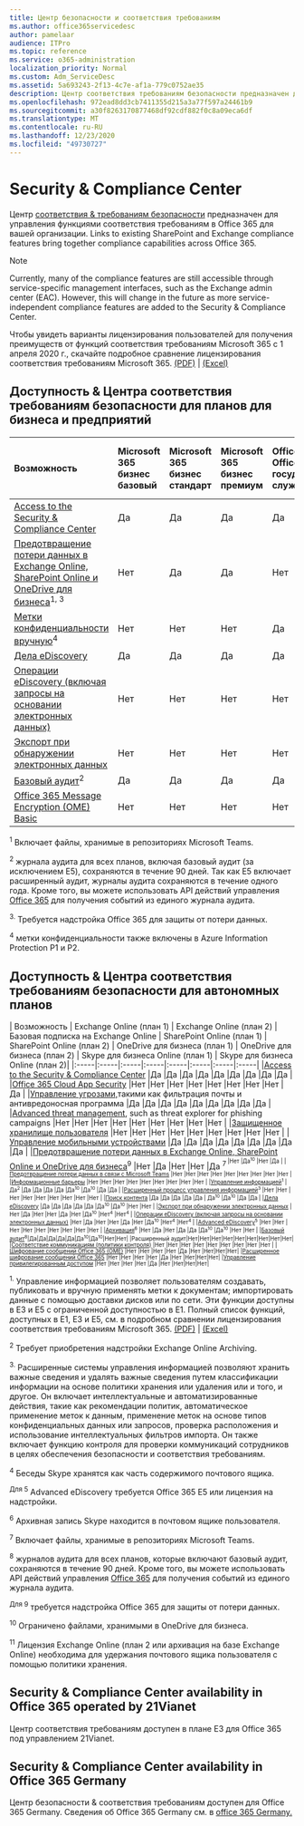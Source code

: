 ```yaml
---
title: Центр безопасности и соответствия требованиям
ms.author: office365servicedesc
author: pamelaar
audience: ITPro
ms.topic: reference
ms.service: o365-administration
localization_priority: Normal
ms.custom: Adm_ServiceDesc
ms.assetid: 5a693243-2f13-4c7e-af1a-779c0752ae35
description: Центр соответствия требованиям безопасности предназначен для управления функциями соответствия требованиям &amp; в Office 365 для вашей организации. Ссылки на существующие функции соответствия требованиям SharePoint и Exchange объединяют возможности соответствия требованиям в Office 365.
ms.openlocfilehash: 972ead8dd3cb7411355d215a3a77f597a24461b9
ms.sourcegitcommit: a30f8263170877468df92cdf882f0c8a09eca6df
ms.translationtype: MT
ms.contentlocale: ru-RU
ms.lasthandoff: 12/23/2020
ms.locfileid: "49730727"
---
```

# <a name="security-amp-compliance-center"></a>Security &amp; Compliance Center

Центр [соответствия &amp; требованиям безопасности](https://protection.office.com/) предназначен для управления функциями соответствия требованиям в Office 365 для вашей организации. Links to existing SharePoint and Exchange compliance features bring together compliance capabilities across Office 365.
  
> [!NOTE]
> Currently, many of the compliance features are still accessible through service-specific management interfaces, such as the Exchange admin center (EAC). However, this will change in the future as more service-independent compliance features are added to the Security &amp; Compliance Center.

Чтобы увидеть варианты лицензирования пользователей для получения преимуществ от функций соответствия требованиям Microsoft 365 с 1 апреля 2020 г., скачайте подробное сравнение лицензирования соответствия требованиям Microsoft 365. [(PDF)](https://docs.microsoft.com/office365/servicedescriptions/downloads/microsoft-365-compliance-licensing-comparison.pdf)  |  [(Excel)](https://docs.microsoft.com/office365/servicedescriptions/downloads/microsoft-365-compliance-licensing-comparison.xlsx)
  
## <a name="security-amp-compliance-center-availability-for-business-and-enterprise-plans"></a>Доступность &amp; Центра соответствия требованиям безопасности для планов для бизнеса и предприятий

| Возможность | Microsoft 365 бизнес базовый | Microsoft 365 бизнес стандарт | Microsoft 365 бизнес премиум | Office 365 E1, Office 365 для государственных служб США G1 | Office 365 E3, Office 365 для государственных служб США G3 | Office 365 E5 | Office 365 F3, Office 365 US Government F3|
|:-----|:-----|:-----|:-----|:-----|:-----|:-----|:-----|
|[Access to the Security &amp; Compliance Center](https://docs.microsoft.com/office365/securitycompliance/go-to-the-securitycompliance-center)  |Да   |Да   |Да   |Да   |Да   |Да   |Да   |
|[Предотвращение потери данных в Exchange Online, SharePoint Online и OneDrive для бизнеса](https://docs.microsoft.com/office365/securitycompliance/data-loss-prevention-policies)<sup>1, 3</sup> |Нет   |Да  |Да   |Нет   |Да   |Да   |Нет   |
|[Метки конфиденциальности вручную](https://docs.microsoft.com/microsoft-365/compliance/sensitivity-labels)<sup>4</sup> | Нет | Нет  |Нет   | Да | Да | Да | Нет  |
|[Дела eDiscovery](https://docs.microsoft.com/office365/securitycompliance/ediscovery-cases)  |Да   |Да   |Да   |Да   |Да   |Да   |Да   |
|[Операции eDiscovery (включая запросы на основании электронных данных)](https://docs.microsoft.com/office365/securitycompliance/ediscovery-cases#step-4-place-content-locations-on-hold)  |Нет   |Нет   |Нет  |Нет   |Да   |Да   |Нет   |
|[Экспорт при обнаружении электронных данных](https://docs.microsoft.com/office365/securitycompliance/ediscovery-cases#step-6-export-the-results-of-a-content-search-associated-with-a-case)  |Нет   |Нет   |Нет   |Нет   |Да   |Да   |Нет   |
|[Базовый аудит](https://docs.microsoft.com/office365/securitycompliance/search-the-audit-log-in-security-and-compliance)<sup>2</sup> |Да   |Да   |Да|Да   |Да   |Да   |Да   |
|[Office 365 Message Encryption (OME) Basic](https://docs.microsoft.com/microsoft-365/compliance/ome)  |Нет   |Нет   |Нет   |Нет   |Да  |Да   |Нет   |

<sup>1</sup> Включает файлы, хранимые в репозиториях Microsoft Teams.

<sup>2</sup> журнала аудита для всех планов, включая базовый аудит (за исключением E5), сохраняются в течение 90 дней. Так как E5 включает расширенный аудит, журналы аудита сохраняются в течение одного года. Кроме того, вы можете использовать API действий управления [Office 365](https://docs.microsoft.com/office/office-365-management-api/office-365-management-activity-api-reference) для получения событий из единого журнала аудита.

<sup>3.</sup> Требуется надстройка Office 365 для защиты от потери данных.

<sup>4</sup> метки конфиденциальности также включены в Azure Information Protection P1 и P2.

## <a name="security-amp-compliance-center-availability-for-standalone-plans"></a>Доступность &amp; Центра соответствия требованиям безопасности для автономных планов

| Возможность | Exchange Online (план 1) | Exchange Online (план 2) | Базовая подписка на Exchange Online | SharePoint Online (план 1) | SharePoint Online (план 2) | OneDrive для бизнеса (план 1) | OneDrive для бизнеса (план 2) | Skype для бизнеса Online (план 1) | Skype для бизнеса Online (план 2)|
|:-----|:-----|:-----|:-----|:-----|:-----|:-----|:-----|
|[Access to the Security &amp; Compliance Center](https://docs.microsoft.com/office365/securitycompliance/go-to-the-securitycompliance-center)  |Да   |Да   |Да   |Да   |Да   |Да   |Да   |Да   |Да   |
|[Office 365 Cloud App Security](https://docs.microsoft.com/cloud-app-security/what-is-cloud-app-security)  |Нет   |Нет   |Нет   |Нет   |Нет   |Нет   |Нет   |Нет   |Да   |
|[Управление угрозами,](https://docs.microsoft.com/cloud-app-security/what-is-cloud-app-security)такими как фильтрация почты и антивредоносная программа   |Да   |Да   |Да   |Да   |Да   |Да   |Да   |Да   |Да   |
|[Advanced threat management](https://docs.microsoft.com/office365/securitycompliance/office-365-ti), such as threat explorer for phishing campaigns   |Нет   |Нет   |Нет   |Нет   |Нет   |Нет   |Нет   |Нет   |Нет  |
|[Защищенное хранилище пользователя](https://docs.microsoft.com/office365/securitycompliance/customer-lockbox-requests)  |Нет   |Нет   |Нет   |Нет   |Нет   |Нет   |Нет   |Нет   |Нет   |
|[Управление мобильными устройствами](https://support.office.com/article/set-up-mobile-device-management-mdm-in-office-365-dd892318-bc44-4eb1-af00-9db5430be3cd)  |Да   |Да   |Да   |Да   |Да   |Да   |Да   |Да   |Да   |
|[Предотвращение потери данных в Exchange Online, SharePoint Online и OneDrive для бизнеса](https://docs.microsoft.com/office365/securitycompliance/data-loss-prevention-policies)<sup>9</sup>  |Нет   |Да   |Нет   |Нет   |Да <sup>7<sup>  |Нет  |Да<sup>10</sup> |Нет   |Да   |
|[Предотвращение потери данных в связи с Microsoft Teams](https://docs.microsoft.com/microsoft-365/compliance/dlp-microsoft-teams)  |Нет   |Нет   |Нет   |Нет   |Нет   |Нет   |Нет   |Нет   |Нет   |
|[Информационные барьеры](https://docs.microsoft.com/office365/securitycompliance/information-barriers)  |Нет   |Нет   |Нет   |Нет   |Нет   |Нет   |Нет   |Нет   |Нет   |
|[Управление информацией](https://docs.microsoft.com/office365/securitycompliance/retention-policies)<sup>1</sup>  |Да<sup>2</sup>  |Да   |Да   |Да   |Да   |Да<sup>10</sup>  |Да<sup>10</sup>  |Да   |Да   |
|[Расширенный процесс управления информацией](https://docs.microsoft.com/office365/securitycompliance/labels)<sup>3</sup>  |Нет   |Нет   |Нет   |Нет   |Нет   |Нет   |Нет   |Нет   |Нет   |
|[Поиск контента](https://docs.microsoft.com/office365/securitycompliance/search-for-content)  |Да   |Да   |Да   |Да   |Да  | Да<sup>10</sup>  |Да<sup>10</sup>  |Да   |Да   |
|[Дела eDiscovery](https://docs.microsoft.com/office365/securitycompliance/ediscovery-cases)  |Да   |Да   |Да   |Да   |Да   |Да<sup>10</sup>  |Да<sup>10</sup>  |Нет   |Нет   |
|[Экспорт при обнаружении электронных данных](https://docs.microsoft.com/office365/securitycompliance/ediscovery-cases#step-6-export-the-results-of-a-content-search-associated-with-a-case)  |Нет   |Да   |Нет   |Нет   |Да   |Нет  |Да<sup>10</sup> |Нет<sup>4</sup>  |Нет<sup>4</sup>  |
|[Операции eDiscovery (включая запросы на основании электронных данных)](https://support.office.com/article/eDiscovery-cases-in-the-Office-365-Security-Compliance-Center-8dd335ab-29d0-41c3-8dd8-9f7c7481e60c#step3_1)  |Нет   |Да   |Нет   |Нет   |Да   |Нет  |Да<sup>10</sup> |Нет<sup>4</sup>  |Нет<sup>4</sup>  |
|[Advanced eDiscovery](https://docs.microsoft.com/office365/securitycompliance/compliance20/overview-ediscovery-20)<sup>5</sup>  |Нет   |Нет   |Нет   |Нет   |Нет   |Нет   |Нет   |Нет   |Нет   |
|[Архивация](https://docs.microsoft.com/office365/securitycompliance/enable-archive-mailboxes)<sup>6</sup>  |Нет   |Да   |Нет   |Да   |Да   |Да<sup>10</sup> |Да<sup>10</sup>  |Нет   |Нет   |
|[Базовый аудит](https://docs.microsoft.com/office365/securitycompliance/search-the-audit-log-in-security-and-compliance)<sup>8</sup>|Да|Да|Да|Да|Да|Да<sup>10</sup>|Да<sup>10</sup>|Нет|Нет|
|Расширенный аудит|Нет|Нет|Нет|Нет|Нет|Нет|Нет|Нет|Нет|
|[Соответствие коммуникациям (политики контроля)](https://docs.microsoft.com/office365/securitycompliance/supervision-policies)  |Нет   |Нет   |Нет   |Нет   |Нет   |Нет   |Нет   |Нет   |Нет   |
|[Шифрование сообщений Office 365 (OME)](https://docs.microsoft.com/microsoft-365/compliance/ome)  |Нет   |Нет   |Нет   |Нет   |Да   |Нет   |Нет|Нет|Нет|
|[Расширенное шифрование сообщений Office 365](https://docs.microsoft.com/microsoft-365/compliance/ome-advanced-message-encryption)  |Нет   |Нет   |Нет   |Нет   |Да   |Нет   |Нет|Нет|Нет|
|[Управление привилегированным доступом](https://docs.microsoft.com/microsoft-365/compliance/privileged-access-management-overview)  |Нет   |Нет   |Нет   |Нет   |Да   |Нет   |Нет|Нет|Нет|

<sup>1.</sup> Управление информацией позволяет пользователям создавать, публиковать и вручную применять метки к документам; импортировать данные с помощью доставки дисков или по сети. Эти функции доступны в E3 и E5 с ограниченной доступностью в E1. Полный список функций, доступных в E1, E3 и E5, см. в подробном сравнении лицензирования соответствия требованиям Microsoft 365. [(PDF)](https://docs.microsoft.com/office365/servicedescriptions/downloads/microsoft-365-compliance-licensing-comparison.pdf)  |  [(Excel)](https://docs.microsoft.com/office365/servicedescriptions/downloads/microsoft-365-compliance-licensing-comparison.xlsx)

<sup>2</sup> Требует приобретения надстройки Exchange Online Archiving.

<sup>3.</sup> Расширенные системы управления информацией позволяют хранить важные сведения и удалять важные сведения путем классификации информации на основе политики хранения или удаления или и того, и другое. Он включает интеллектуальные и автоматизированные действия, такие как рекомендации политик, автоматическое применение меток к данным, применение меток на основе типов конфиденциальных данных или запросов, проверка расположения и использование интеллектуальных фильтров импорта. Он также включает функцию контроля для проверки коммуникаций сотрудников в целях обеспечения безопасности и соответствия требованиям.

<sup>4</sup> Беседы Skype хранятся как часть содержимого почтового ящика.

<sup>Для 5</sup> Advanced eDiscovery требуется Office 365 E5 или лицензия на надстройки.

<sup>6</sup> Архивная запись Skype находится в почтовом ящике пользователя.

<sup>7</sup> Включает файлы, хранимые в репозиториях Microsoft Teams.

<sup>8</sup> журналов аудита для всех планов, которые включают базовый аудит, сохраняются в течение 90 дней. Кроме того, вы можете использовать API действий управления [Office 365](https://docs.microsoft.com/office/office-365-management-api/office-365-management-activity-api-reference) для получения событий из единого журнала аудита.

<sup>Для 9</sup> требуется надстройка Office 365 для защиты от потери данных.

<sup>10</sup> Ограничено файлами, хранимыми в OneDrive для бизнеса.

<sup>11</sup> Лицензия Exchange Online (план 2 или архивация на базе Exchange Online) необходима для удержания почтового ящика пользователя с помощью политики хранения.
  
## <a name="security-amp-compliance-center-availability-in-office-365-operated-by-21vianet"></a>Security &amp; Compliance Center availability in Office 365 operated by 21Vianet

Центр соответствия требованиям доступен в плане E3 для Office 365 под управлением 21Vianet.
  
## <a name="security-amp-compliance-center-availability-in-office-365-germany"></a>Security &amp; Compliance Center availability in Office 365 Germany

Центр безопасности & соответствия требованиям доступен для Office 365 Germany. Сведения об Office 365 Germany см. в [office 365 Germany.](office-365-germany.md)
